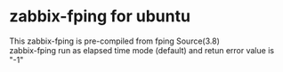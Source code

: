 # zabbix-fping for ubuntu
This zabbix-fping is pre-compiled from fping Source(3.8)  
zabbix-fping run as elapsed time mode (default) and retun error value is "-1"  

